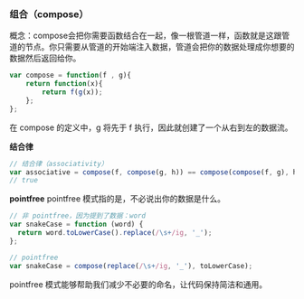 ### 组合（compose）

概念：compose会把你需要函数结合在一起，像一根管道一样，函数就是这跟管道的节点。你只需要从管道的开始端注入数据，管道会把你的数据处理成你想要的数据然后返回给你。

```javascript
var compose = function(f , g){
    return function(x){
        return f(g(x));
    };
};
```

在 compose 的定义中，g 将先于 f 执行，因此就创建了一个从右到左的数据流。

**结合律**
```javascript
// 结合律（associativity）
var associative = compose(f, compose(g, h)) == compose(compose(f, g), h);
// true
```

**pointfree**
pointfree 模式指的是，不必说出你的数据是什么。
```javascript
// 非 pointfree，因为提到了数据：word
var snakeCase = function (word) {
  return word.toLowerCase().replace(/\s+/ig, '_');
};

// pointfree
var snakeCase = compose(replace(/\s+/ig, '_'), toLowerCase);
```
pointfree 模式能够帮助我们减少不必要的命名，让代码保持简洁和通用。
